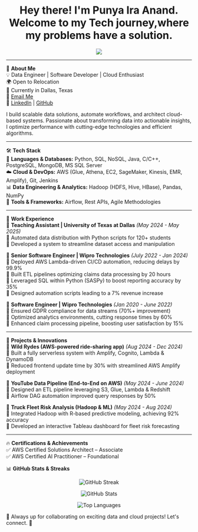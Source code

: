 <h1 align="center">Hey there! I'm Punya Ira Anand. Welcome to my Tech journey,where my problems have a solution. </h1>

<p align="center">
  <img src="https://readme-typing-svg.herokuapp.com?font=Fira+Code&duration=2000&pause=500&color=F75C7E&center=true&width=435&lines=Software+Engineer;Tech+Enthusiast;Data+Engineer;Business+Intelligence+Developer;Problem+Solver;ETL+%7C+Cloud+%7C+Analytics;Python+%7C+SQL+%7C+Snowflake;Transforming+Data+Into+Insights" />
</p>

---

🚀 **About Me**  
💡 Data Engineer | Software Developer | Cloud Enthusiast  
🌍 Open to Relocation  
📍 Currently in Dallas, Texas  
📧 [Email Me](mailto:punyaianand01@gmail.com)  
🔗 [LinkedIn](https://www.linkedin.com/in/punya-ira-anand/) | [GitHub](https://github.com/punyanand)  

I build scalable data solutions, automate workflows, and architect cloud-based systems. Passionate about transforming data into actionable insights, I optimize performance with cutting-edge technologies and efficient algorithms.  

---

🛠️ **Tech Stack**  
🚀 **Languages & Databases:** Python, SQL, NoSQL, Java, C/C++, PostgreSQL, MongoDB, MS SQL Server  
☁️ **Cloud & DevOps:** AWS (Glue, Athena, EC2, SageMaker, Kinesis, EMR, Amplify), Git, Jenkins  
📊 **Data Engineering & Analytics:** Hadoop (HDFS, Hive, HBase), Pandas, NumPy  
🔧 **Tools & Frameworks:** Airflow, Rest APIs, Agile Methodologies  

---

💼 **Work Experience**  
📌 **Teaching Assistant | University of Texas at Dallas** *(May 2024 - May 2025)*  
🔹 Automated data distribution with Python scripts for 120+ students  
🔹 Developed a system to streamline dataset access and manipulation  

📌 **Senior Software Engineer | Wipro Technologies** *(July 2022 - Jan 2024)*  
🔹 Deployed AWS Lambda-driven CI/CD automation, reducing delays by 99.9%  
🔹 Built ETL pipelines optimizing claims data processing by 20 hours  
🔹 Leveraged SQL within Python (SASPy) to boost reporting accuracy by 35%  
🔹 Designed automation scripts leading to a 7% revenue increase  

📌 **Software Engineer | Wipro Technologies** *(Jan 2020 - June 2022)*  
🔹 Ensured GDPR compliance for data streams (70%+ improvement)  
🔹 Optimized analytics environments, cutting response times by 60%  
🔹 Enhanced claim processing pipeline, boosting user satisfaction by 15%  

---

🚀 **Projects & Innovations**  
📌 **Wild Rydes (AWS-powered ride-sharing app)** *(Aug 2024 - Dec 2024)*  
🔹 Built a fully serverless system with Amplify, Cognito, Lambda & DynamoDB  
🔹 Reduced frontend update time by 30% with streamlined AWS Amplify deployment  

📌 **YouTube Data Pipeline (End-to-End on AWS)** *(May 2024 - June 2024)*  
🔹 Designed an ETL pipeline leveraging S3, Glue, Lambda & Redshift  
🔹 Airflow DAG automation improved query responses by 50%  

📌 **Truck Fleet Risk Analysis (Hadoop & ML)** *(May 2024 - Aug 2024)*  
🔹 Integrated Hadoop with R-based predictive modeling, achieving 92% accuracy  
🔹 Developed an interactive Tableau dashboard for fleet risk forecasting  

---

🔥 **Certifications & Achievements**  
✅ AWS Certified Solutions Architect – Associate  
✅ AWS Certified AI Practitioner – Foundational  

📊 **GitHub Stats & Streaks**  
<p align="center">
  <img src="https://github-readme-streak-stats.herokuapp.com/?user=punyanand&theme=dark&hide_border=true" alt="GitHub Streak" />
</p>
<p align="center">
  <img src="https://github-readme-stats.vercel.app/api?username=punyanand&show_icons=true&theme=dark" alt="GitHub Stats" />
</p>
<p align="center">
  <img src="https://github-readme-stats.vercel.app/api/top-langs/?username=punyanand&layout=compact&theme=dark" alt="Top Languages" />
</p>

📢 Always up for collaborating on exciting data and cloud projects! Let's connect. 🚀

